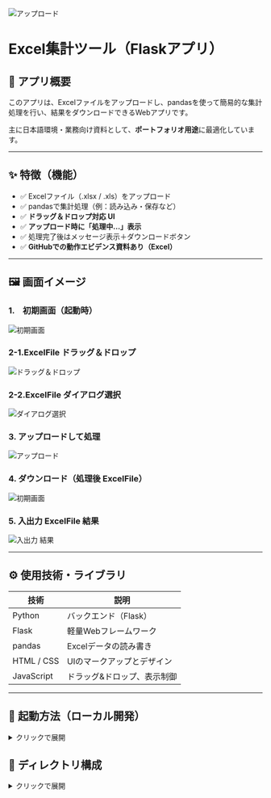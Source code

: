 ![アップロード](./images/ScreenCapture_03.png)
# Excel集計ツール（Flaskアプリ）

## 📌 アプリ概要

このアプリは、Excelファイルをアップロードし、pandasを使って簡易的な集計処理を行い、結果をダウンロードできるWebアプリです。

主に日本語環境・業務向け資料として、**ポートフォリオ用途**に最適化しています。

---

## ✨ 特徴（機能）

- ✅ Excelファイル（.xlsx / .xls）をアップロード
- ✅ pandasで集計処理（例：読み込み・保存など）
- ✅ **ドラッグ＆ドロップ対応 UI**
- ✅ **アップロード時に「処理中...」表示**
- ✅ 処理完了後はメッセージ表示＋ダウンロードボタン
- ✅ **GitHubでの動作エビデンス資料あり（Excel）**

---

## 🖼️ 画面イメージ

### 1.　初期画面（起動時）

![初期画面](./images/ScreenCapture_01.png)

### 2-1.ExcelFile ドラッグ＆ドロップ
![ドラッグ＆ドロップ](./images/ScreenCapture_02-1.png)

### 2-2.ExcelFile ダイアログ選択
![ダイアログ選択](./images/ScreenCapture_02-2.png)

### 3. アップロードして処理
![アップロード](./images/ScreenCapture_03.png)

### 4. ダウンロード（処理後 ExcelFile）
![初期画面](./images/ScreenCapture_04.png)

### 5. 入出力 ExcelFile 結果
![入出力 結果](./images/ScreenCapture_05.png)


---

## ⚙️ 使用技術・ライブラリ

| 技術           | 説明                         |
|----------------|------------------------------|
| Python         | バックエンド（Flask）        |
| Flask          | 軽量Webフレームワーク        |
| pandas         | Excelデータの読み書き        |
| HTML / CSS     | UIのマークアップとデザイン  |
| JavaScript     | ドラッグ&ドロップ、表示制御  |

---

## 🚀 起動方法（ローカル開発）

<details>
<summary>クリックで展開</summary>

### ① 必要なライブラリをインストール

```bash
pip install flask pandas openpyxl
```
### ② アプリを起動

```bash
python excel_upload_tool.py
```
### ③ ブラウザでアクセス
```cpp
http://127.0.0.1:5000
```
</details>

## 📁 ディレクトリ構成

<details> <summary>クリックで展開</summary>

```cpp
excel_summary_app/
├── excel_upload_tool.py
├── templates/
│   └── index.html
├── static/
│   ├── style.css
│   └── script.js
├── uploads/           ← アップロードされたファイル
├── outputs/           ← 集計後の出力ファイル
└── READ.me            ← アプリ概要
```
</details>